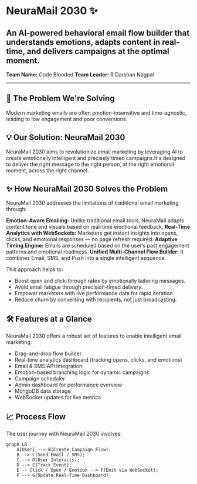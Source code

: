 # NeuraMail 2030 ✨

## An AI-powered behavioral email flow builder that understands emotions, adapts content in real-time, and delivers campaigns at the optimal moment.

**Team Name:** Code Blooded
**Team Leader:** R Darshan Nagpal

---

## 🚀 The Problem We're Solving

Modern marketing emails are often emotion-insensitive and time-agnostic, leading to low engagement and poor conversions.

## 💡 Our Solution: NeuraMail 2030

NeuraMail 2030 aims to revolutionize email marketing by leveraging AI to create emotionally intelligent and precisely timed campaigns.It's designed to deliver the right message to the right person, at the right emotional moment, across the right channel.

## ✨ How NeuraMail 2030 Solves the Problem

NeuraMail 2030 addresses the limitations of traditional email marketing through:

**Emotion-Aware Emailing:** Unlike traditional email tools, NeuraMail adapts content tone and visuals based on real-time emotional feedback.
**Real-Time Analytics with WebSockets:** Marketers get instant insights into opens, clicks, and emotional responses — no page refresh required.
**Adaptive Timing Engine:** Emails are scheduled based on the user’s past engagement patterns and emotional readiness.
**Unified Multi-Channel Flow Builder:** It combines Email, SMS, and Push into a single intelligent sequence.

This approach helps to:

* Boost open and click-through rates by emotionally tailoring messages.
* Avoid email fatigue through precision-timed delivery.
* Empower marketers with live performance data for rapid iteration.
* Reduce churn by conversing with recipients, not just broadcasting.

## 🛠️ Features at a Glance

NeuraMail 2030 offers a robust set of features to enable intelligent email marketing:

* Drag-and-drop flow builder 
* Real-time analytics dashboard (tracking opens, clicks, and emotions) 
* Email & SMS API integration 
* Emotion-based branching logic for dynamic campaigns 
* Campaign scheduler 
* Admin dashboard for performance overview 
* MongoDB data storage 
* WebSocket updates for live metrics 

## 📈 Process Flow

The user journey with NeuraMail 2030 involves:

```mermaid
graph LR
    A[User] --> B(Create Campaign Flow);
    B --> C(Send Email / SMS);
    C --> D(User Interacts);
    D --> E{Track Event};
    E -- Click / Open / Emotion --> F(Emit via WebSocket);
    F --> G(Update Real-Time Dashboard)